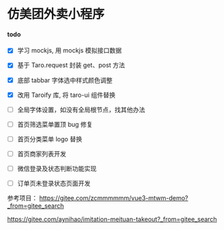 # 仿美团外卖小程序

#### todo

- [x] 学习 mockjs, 用 mockjs 模拟接口数据
- [x] 基于 Taro.request 封装 get、post 方法

- [x] 底部 tabbar 字体选中样式颜色调整
- [x] 改用 Taroify 库, 将 taro-ui 组件替换
- [ ] 全局字体设置，如没有全局根节点，找其他办法
- [ ] 首页筛选菜单置顶 bug 修复
- [ ] 首页分类菜单 logo 替换
- [ ] 首页商家列表开发

- [ ] 微信登录及状态判断功能实现
- [ ] 订单页未登录状态页面开发

参考项目：
https://gitee.com/zcmmmmmm/vue3-mtwm-demo?_from=gitee_search

https://gitee.com/aynihao/imitation-meituan-takeout?_from=gitee_search
